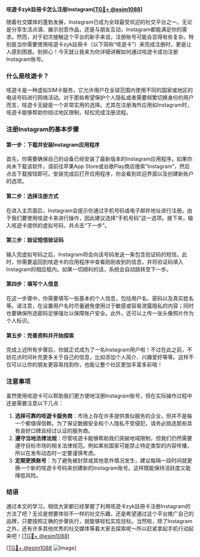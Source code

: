 **吱遊卡zyk註冊卡怎么注册instagram[[TG💪+ @esim1088](https://t.me/s/esim1088)]**

随着社交媒体的蓬勃发展，Instagram已成为全球最受欢迎的社交平台之一。无论是分享生活点滴、展示创意作品，还是与朋友互动，Instagram都能满足你的需求。然而，对于初次接触这个平台的新手来说，注册账号可能会显得有些复杂。特别是当你需要使用吱遊卡zyk註冊卡（以下简称“吱遊卡”）来完成注册时，更是让人感到困惑。别担心！今天就让我来为你详细讲解如何通过吱遊卡成功注册Instagram账号。

### 什么是吱遊卡？

吱遊卡是一种虚拟SIM卡服务，它允许用户在全球范围内使用不同的国家或地区的电话号码进行网络活动。对于那些希望保护个人隐私或者需要频繁切换身份的用户而言，吱遊卡无疑是一个非常实用的选择。尤其在注册海外应用如Instagram时，吱遊卡能够帮助你绕过地区限制，轻松完成注册流程。

### 注册Instagram的基本步骤

#### 第一步：下载并安装Instagram应用程序
首先，你需要确保自己的设备已经安装了最新版本的Instagram应用程序。如果你尚未下载该软件，请前往苹果App Store或谷歌Play商店搜索“Instagram”，然后点击下载按钮即可。安装完成后打开应用程序，你会看到欢迎界面以及创建新账户的选项。

#### 第二步：选择注册方式
在进入主页面后，Instagram会提示你通过手机号码或电子邮件地址进行注册。由于我们要使用吱遊卡来进行操作，因此建议选择“手机号码”这一选项。接下来，输入吱遊卡提供的虚拟号码，并点击“下一步”。

#### 第三步：验证短信验证码
输入完虚拟号码之后，Instagram将会向该号码发送一条包含验证码的短信。此时，你需要返回到吱遊卡的应用程序中查看刚刚收到的信息，并将验证码填入Instagram的相应框内。如果一切顺利的话，系统会自动跳转至下一步。

#### 第四步：填写个人信息
在这一步骤中，你需要填写一些基本的个人信息，包括用户名、密码以及真实姓名等。请注意，在设置用户名时尽量避免使用过于敏感或容易泄露隐私的内容；同时也要确保所选密码足够强壮以保障账户安全。此外，还可以上传一张头像照片作为个人标识。

#### 第五步：完善资料并开始探索
完成上述所有步骤后，你就正式成为了一名Instagram用户啦！不过在此之前，不妨花点时间补充更多关于自己的信息，比如添加个人简介、兴趣爱好等等。这样不仅可以让你的朋友更容易找到你，也能让整个社区更加丰富多彩哦！

### 注意事项

虽然使用吱遊卡可以帮助我们更方便地注册Instagram账号，但在实际操作过程中还是需要注意以下几点：

1. **选择可靠的吱遊卡服务商**：市场上存在许多提供类似服务的企业，但并不是每一个都值得信赖。为了保证数据安全和个人隐私不受侵犯，请务必挑选那些具有良好口碑且经过认证的服务商。
2. **遵守当地法律法规**：尽管吱遊卡能够帮助我们突破地域限制，但我们仍然需要遵守目标市场的相关法律规范。例如某些国家可能禁止特定类型的内容传播，所以在发布动态时一定要谨慎考虑。
3. **定期更换账号**：为了避免被封禁或其他意外情况发生，建议每隔一段时间就更换一个新的吱遊卡号码来创建新的Instagram账号。这样既能保持活跃度又能降低风险。

### 结语

通过本文的学习，相信大家都已经掌握了利用吱遊卡zyk註冊卡注册Instagram的方法了吧？无论是想要体验不一样的社交乐趣，还是希望通过这个平台推广自己的品牌，只要按照正确的步骤执行，就能够轻松实现目标。当然啦，除了Instagram之外，还有许多其他优秀的社交媒体等着大家去探索呢～所以赶紧拿起手机行动起来吧！[[TG💪+ @esim1088](https://t.me/s/esim1088)]

[[TG💪+ @esim1088](https://t.me/s/esim1088) ![Image](https://i.postimg.cc/4NQfJmqS/Snipaste-2025-05-13-00-14-12.png)]